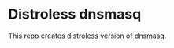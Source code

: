 # Distroless dnsmasq
This repo creates [distroless](https://github.com/GoogleContainerTools/distroless) version of [dnsmasq](http://www.thekelleys.org.uk/dnsmasq/doc.html).
